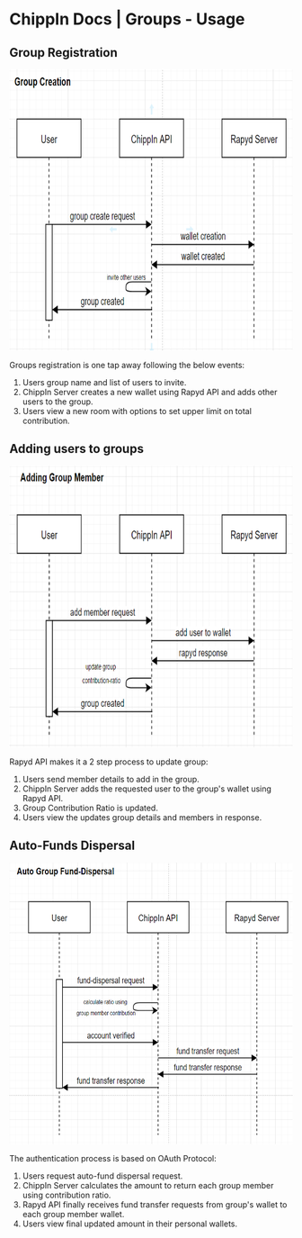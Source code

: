 # ChippIn Docs | Groups - Usage

## Group Registration

<p align="left">
  <img src="../images/group-registration.PNG" width="650" height="500">
</p>

Groups registration is one tap away following the below events:
1. Users group name and list of users to invite.
2. ChippIn Server creates a new wallet using Rapyd API and adds other users to the group.
3. Users view a new room with options to set upper limit on total contribution.

## Adding users to groups

<p align="left">
  <img src="../images/add-group-member.PNG" width="650" height="500">
</p>

Rapyd API makes it a 2 step process to update group:
1. Users send member details to add in the group.
2. ChippIn Server adds the requested user to the group's wallet using Rapyd API.
3. Group Contribution Ratio is updated.
4. Users view the updates group details and members in response.


## Auto-Funds Dispersal

<p align="left">
  <img src="../images/auto-fund-dispersal.PNG" width="650" height="500">
</p>

The authentication process is based on OAuth Protocol:
1. Users request auto-fund dispersal request.
2. ChippIn Server calculates the amount to return each group member using contribution ratio.
3. Rapyd API finally receives fund transfer requests from group's wallet to each group member wallet.
4. Users view final updated amount in their personal wallets.